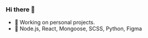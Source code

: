 ### Hi there 👋

- 🔭 Working on personal projects.
- 🌱 Node.js, React, Mongoose, SCSS, Python, Figma

